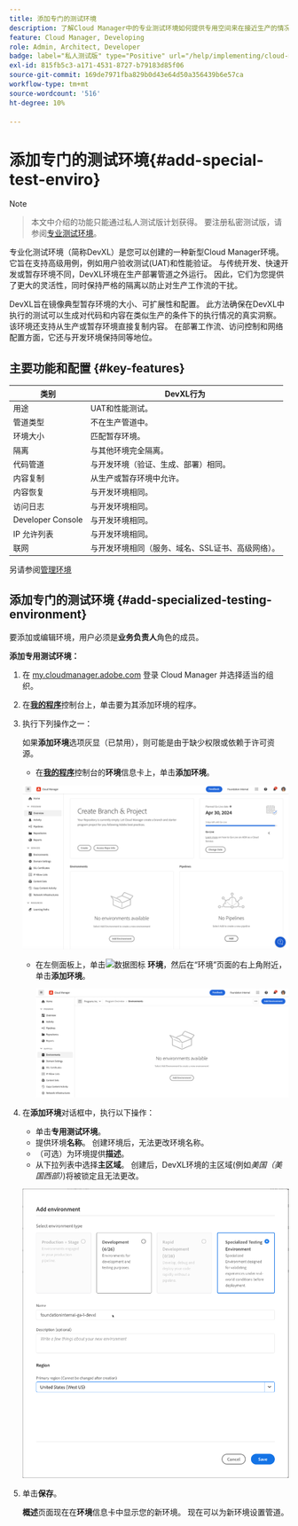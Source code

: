 ```yaml
---
title: 添加专门的测试环境
description: 了解Cloud Manager中的专业测试环境如何提供专用空间来在接近生产的情况下验证功能，非常适合于压力测试和高级部署前检查。
feature: Cloud Manager, Developing
role: Admin, Architect, Developer
badge: label="私人测试版" type="Positive" url="/help/implementing/cloud-manager/release-notes/current.md网站#gitlab-bitbucket"
exl-id: 815fb5c3-a171-4531-8727-b79183d85f06
source-git-commit: 169de7971fba829b0d43e64d50a356439b6e57ca
workflow-type: tm+mt
source-wordcount: '516'
ht-degree: 10%

---
```


# 添加专门的测试环境{#add-special-test-enviro}

>[!NOTE]
>
>>本文中介绍的功能只能通过私人测试版计划获得。 要注册私密测试版，请参阅[专业测试环境](/help/implementing/cloud-manager/release-notes/current.md#specialized-test-environment)。

专业化测试环境（简称DevXL）是您可以创建的一种新型Cloud Manager环境。 它旨在支持高级用例，例如用户验收测试(UAT)和性能验证。 与传统开发、快速开发或暂存环境不同，DevXL环境在生产部署管道之外运行。 因此，它们为您提供了更大的灵活性，同时保持严格的隔离以防止对生产工作流的干扰。

DevXL旨在镜像典型暂存环境的大小、可扩展性和配置。 此方法确保在DevXL中执行的测试可以生成对代码和内容在类似生产的条件下的执行情况的真实洞察。 该环境还支持从生产或暂存环境直接复制内容。 在部署工作流、访问控制和网络配置方面，它还与开发环境保持同等地位。

## 主要功能和配置 {#key-features}

| 类别 | DevXL行为 |
| --- | --- |
| 用途 | UAT和性能测试。 |
| 管道类型 | 不在生产管道中。 |
| 环境大小 | 匹配暂存环境。 |
| 隔离 | 与其他环境完全隔离。 |
| 代码管道 | 与开发环境（验证、生成、部署）相同。 |
| 内容复制 | 从生产或暂存环境中允许。 |
| 内容恢复 | 与开发环境相同。 |
| 访问日志 | 与开发环境相同。 |
| Developer Console | 与开发环境相同。 |
| IP 允许列表 | 与开发环境相同。 |
| 联网 | 与开发环境相同（服务、域名、SSL证书、高级网络）。 |

另请参阅[管理环境](/help/implementing/cloud-manager/manage-environments.md)

## 添加专门的测试环境 {#add-specialized-testing-environment}

要添加或编辑环境，用户必须是&#x200B;**业务负责人**&#x200B;角色的成员。

**添加专用测试环境：**

1. 在 [my.cloudmanager.adobe.com](https://my.cloudmanager.adobe.com/) 登录 Cloud Manager 并选择适当的组织。

1. 在&#x200B;**[我的程序](/help/implementing/cloud-manager/navigation.md#my-programs)**&#x200B;控制台上，单击要为其添加环境的程序。

1. 执行下列操作之一：

   如果&#x200B;**添加环境**&#x200B;选项灰显（已禁用），则可能是由于缺少权限或依赖于许可资源。

   * 在&#x200B;**[我的程序](/help/implementing/cloud-manager/navigation.md#my-programs)**&#x200B;控制台的&#x200B;**环境**&#x200B;信息卡上，单击&#x200B;**添加环境**。

   ![环境信息卡](assets/no-environments.png)

   * 在左侧面板上，单击![数据图标](https://spectrum.adobe.com/static/icons/workflow_18/Smock_Data_18_N.svg) **环境**，然后在“环境”页面的右上角附近，单击&#x200B;**添加环境**。

     ![“环境”信息卡](assets/environments-tab.png)

1. 在&#x200B;**添加环境**&#x200B;对话框中，执行以下操作：

   * 单击&#x200B;**专用测试环境**。
   * 提供环境&#x200B;**名称**。 创建环境后，无法更改环境名称。
   * （可选）为环境提供&#x200B;**描述**。
   * 从下拉列表中选择&#x200B;**主区域**。 创建后，DevXL环境的主区域(例如&#x200B;*美国（美国西部）*)将被锁定且无法更改。

   ![“添加环境”对话框中，其中选中了“专门测试环境”单选按钮](assets/specialized-test-environment.png)

1. 单击&#x200B;**保存**。

   **概述**&#x200B;页面现在在&#x200B;**环境**&#x200B;信息卡中显示您的新环境。 现在可以为新环境设置管道。

